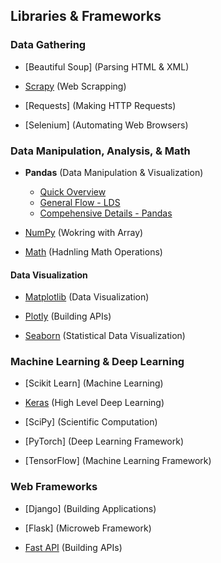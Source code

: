 ## Libraries & Frameworks

### Data Gathering 
  - [Beautiful Soup]
    (Parsing HTML & XML)
    
  - [Scrapy](https://docs.scrapy.org/en/latest/)
    (Web Scrapping)
    
  - [Requests]
    (Making HTTP Requests)
    
  - [Selenium]
    (Automating Web Browsers)

### Data Manipulation, Analysis, & Math
  - **Pandas** (Data Manipulation & Visualization)
    - [Quick Overview](https://github.com/jabhij/DataScience_KnowHow/blob/main/Python/Pandas.md)
    - [General Flow - LDS](https://www.learndatasci.com/tutorials/python-pandas-tutorial-complete-introduction-for-beginners/)
    - [Compehensive Details - Pandas](https://pandas.pydata.org/pandas-docs/stable/reference/io.html)
    
    
  - [NumPy](https://numpy.org/doc/stable/reference/arrays.html)
    (Wokring with Array)
    
  - [Math](https://docs.python.org/3/library/math.html)
    (Hadnling Math Operations)
  
#### Data Visualization 
  - [Matplotlib](https://matplotlib.org/stable/gallery/lines_bars_and_markers/index.html)
    (Data Visualization)
    
  - [Plotly](https://plotly.com/python/)
    (Building APIs)
    
  - [Seaborn](https://seaborn.pydata.org/tutorial/introduction.html)
    (Statistical Data Visualization)
  
### Machine Learning & Deep Learning
  - [Scikit Learn]
    (Machine Learning)
    
  - [Keras](https://scikit-learn.org/stable/)
    (High Level Deep Learning)
    
  - [SciPy]
    (Scientific Computation)
    
  - [PyTorch]
    (Deep Learning Framework)
    
  - [TensorFlow]
    (Machine Learning Framework)
  
### Web Frameworks
  - [Django]
    (Building Applications)
    
  - [Flask]
    (Microweb Framework)
    
  - [Fast API]()
    (Building APIs)

